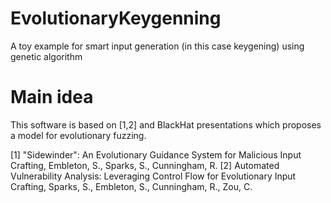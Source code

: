 # EvolutionaryKeygenning
A toy example for smart input generation (in this case keygening) using genetic algorithm

# Main idea
This software is based on [1,2] and BlackHat presentations which proposes a model for evolutionary fuzzing. 


[1] "Sidewinder": An Evolutionary Guidance System for Malicious Input Crafting, Embleton, S., Sparks, S., Cunningham, R.
[2] Automated Vulnerability Analysis: Leveraging Control Flow for Evolutionary Input Crafting, Sparks, S., Embleton, S., Cunningham, R., Zou, C.
